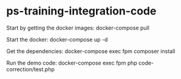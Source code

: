 # ps-training-integration-code

Start by getting the docker images: docker-compose pull 

Start the docker: docker-compose up -d

Get the dependencies: docker-compose exec fpm composer install

Run the demo code: docker-compose exec fpm php code-correction/test.php

